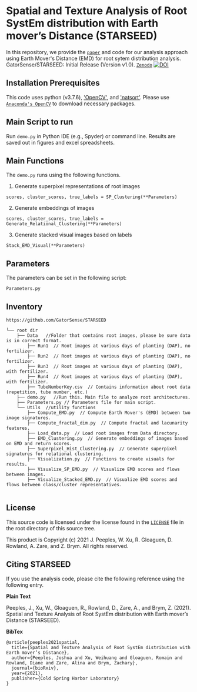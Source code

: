 # Spatial and Texture Analysis of Root SystEm distribution with Earth mover’s Distance (STARSEED)


In this repository, we provide the [`paper`](https://www.biorxiv.org/content/10.1101/2021.08.31.458446) and code for our analysis approach using Earth Mover's Distance (EMD) for root sytem distribution analysis. GatorSense/STARSEED: Initial Release (Version v1.0). [`Zenodo`](https://doi.org/10.5281/zenodo.5364355) [![DOI](https://zenodo.org/badge/DOI/10.5281/zenodo.5364355.svg)](https://doi.org/10.5281/zenodo.5364355)

## Installation Prerequisites

This code uses python (v3.7.6), ['OpenCV'](https://opencv.org/), and ['natsort'](https://pypi.org/project/natsort/). 
Please use [`Anaconda's OpenCV`](https://anaconda.org/conda-forge/opencv) to download necessary packages.

## Main Script to run

Run `demo.py` in Python IDE (e.g., Spyder) or command line.
Results are saved out in figures and excel spreadsheets.

## Main Functions

The `demo.py` runs using the following functions. 

1. Generate superpixel representations of root images  

```scores, cluster_scores, true_labels = SP_Clustering(**Parameters)```

2. Generate embeddings of images

 ```scores, cluster_scores, true_labels = Generate_Relational_Clustering(**Parameters)```

3. Generate stacked visual images based on labels 

```Stack_EMD_Visual(**Parameters)```


## Parameters
The parameters can be set in the following script:

```Parameters.py```

## Inventory

```
https://github.com/GatorSense/STARSEED

└── root dir
    ├── Data   //Folder that contains root images, please be sure data is in correct format.
        ├── Run1  // Root images at various days of planting (DAP), no fertilizer.
        ├── Run2  // Root images at various days of planting (DAP), no fertilizer.
        ├── Run3  // Root images at various days of planting (DAP), with fertilizer.
        ├── Run4  // Root images at various days of planting (DAP), with fertilizer.
        ├── TubeNumberKey.csv  // Contains information about root data (repetition, tube number, etc.) 
    ├── demo.py   //Run this. Main file to analyze root architectures.
    ├── Parameters.py // Parameters file for main script.
    └── Utils  //utility functions
        ├── Compute_EMD.py  // Compute Earth Mover's (EMD) between two image signatures.
        ├── Compute_fractal_dim.py  // Compute fractal and lacunarity features.
        ├── Load_data.py  // Load root images from Data directory.
        ├── EMD_Clustering.py  // Generate embeddings of images based on EMD and return scores.
        ├── Superpixel_Hist_Clustering.py  // Generate superpixel signatures for relational clustering. 
        ├── Visualization.py  // Functions to create visuals for results. 
        ├── Visualize_SP_EMD.py  // Visualize EMD scores and flows between images.
        ├── Visualize_Stacked_EMD.py  // Visualize EMD scores and flows between class/cluster representatives.
     
```

## License

This source code is licensed under the license found in the [`LICENSE`](LICENSE) file in the root directory of this source tree.

This product is Copyright (c) 2021 J. Peeples, W. Xu, R. Gloaguen, D. Rowland, A. Zare, and Z. Brym. All rights reserved.

## <a name="CitingHist"></a>Citing STARSEED

If you use the analysis code, please cite the following reference using the following entry.

**Plain Text**

Peeples, J., Xu, W., Gloaguen, R., Rowland, D., Zare, A., and Brym, Z. (2021). 
Spatial and Texture Analysis of Root SystEm distribution with Earth mover’s Distance (STARSEED).

**BibTex**
```
@article{peeples2021spatial,
  title={Spatial and Texture Analysis of Root SystEm distribution with Earth mover’s Distance},
  author={Peeples, Joshua and Xu, Weihuang and Gloaguen, Romain and Rowland, Diane and Zare, Alina and Brym, Zachary},
  journal={bioRxiv},
  year={2021},
  publisher={Cold Spring Harbor Laboratory}
}
```


